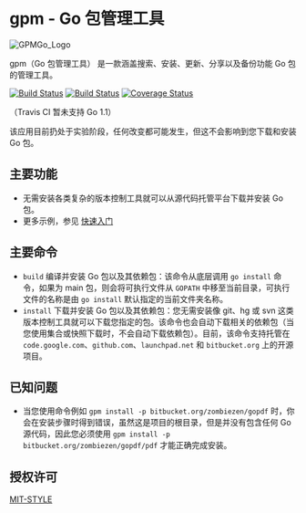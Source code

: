 gpm - Go 包管理工具
===

![GPMGo_Logo](https://raw.github.com/GPMGo/gpm-site/master/static/img/gpmgo2.png?raw=true)

gpm（Go 包管理工具） 是一款涵盖搜索、安装、更新、分享以及备份功能 Go 包的管理工具。

[![Build Status](https://travis-ci.org/GPMGo/gpm.png)](https://travis-ci.org/GPMGo/gpm) [![Build Status](https://drone.io/github.com/GPMGo/gpm/status.png)](https://drone.io/github.com/GPMGo/gpm/latest) [![Coverage Status](https://coveralls.io/repos/GPMGo/gpm/badge.png)](https://coveralls.io/r/GPMGo/gpm)

（Travis CI 暂未支持 Go 1.1）

该应用目前扔处于实验阶段，任何改变都可能发生，但这不会影响到您下载和安装 Go 包。

## 主要功能

- 无需安装各类复杂的版本控制工具就可以从源代码托管平台下载并安装 Go 包。
- 更多示例，参见 [快速入门](docs/Quick_Start_ZH.md)

## 主要命令

- `build` 编译并安装 Go 包以及其依赖包：该命令从底层调用 `go install` 命令，如果为 main 包，则会将可执行文件从 `GOPATH` 中移至当前目录，可执行文件的名称是由 `go install` 默认指定的当前文件夹名称。 
- `install` 下载并安装 Go 包以及其依赖包：您无需安装像 git、hg 或 svn 这类版本控制工具就可以下载您指定的包。该命令也会自动下载相关的依赖包（当您使用集合或快照下载时，不会自动下载依赖包）。目前，该命令支持托管在 `code.google.com`、`github.com`、`launchpad.net` 和 `bitbucket.org` 上的开源项目。 

## 已知问题

- 当您使用命令例如 `gpm install -p bitbucket.org/zombiezen/gopdf` 时，你会在安装步骤时得到错误，虽然这是项目的根目录，但是并没有包含任何 Go 源代码，因此您必须使用 `gpm install -p bitbucket.org/zombiezen/gopdf/pdf` 才能正确完成安装。

## 授权许可

[MIT-STYLE](LICENSE)